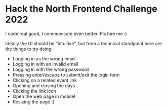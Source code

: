 # Hack the North Frontend Challenge 2022

I code real good, I communicate even better. Pls hire me :)


Ideally the UI should be "intuitive", but from a technical standpoint here are the things to try doing:

 - Logging in as the wrong email
 - Logging in with an invalid email
 - Logging in with the wrong password
 - Pressing enter/escape to submit/exit the login form
 - Clicking on a related event link
 - Opening and closing the days
 - Clicking the link icon
 - Open the web page in mobile!
 - Resizing the page ;)

